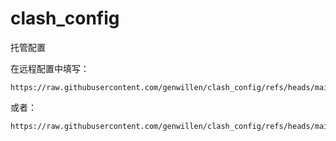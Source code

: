 # clash_config
托管配置


在远程配置中填写：
```
https://raw.githubusercontent.com/genwillen/clash_config/refs/heads/main/config.ini
```
或者：

```
https://raw.githubusercontent.com/genwillen/clash_config/refs/heads/main/Surge.ini
```

